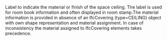 Label to indicate the material or finish of the space ceiling. The label is used for room book information and often displayed in room stamp.The material information is provided in absence of an IfcCovering (type=CEILING) object with own shape representation and material assignment. In case of inconsistency the material assigned to IfcCovering elements takes precedence.
